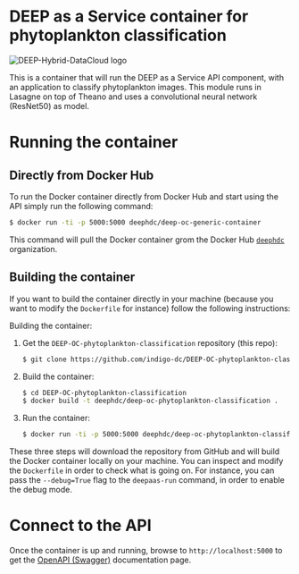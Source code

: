 # DEEP as a Service container for phytoplankton classification

![DEEP-Hybrid-DataCloud logo](https://deep-hybrid-datacloud.eu/wp-content/uploads/2018/01/logo.png)

This is a container that will run the DEEP as a Service API component,
with an application to classify phytoplankton images. This module runs in Lasagne on top of Theano and uses a convolutional neural network (ResNet50) as model.

# Running the container

## Directly from Docker Hub

To run the Docker container directly from Docker Hub and start using the API
simply run the following command:

```bash
$ docker run -ti -p 5000:5000 deephdc/deep-oc-generic-container
```

This command will pull the Docker container grom the Docker Hub
[`deephdc`](https://hub.docker.com/u/deephdc/) organization.

## Building the container

If you want to build the container directly in your machine (because you want
to modify the `Dockerfile` for instance) follow the following instructions:

Building the container:

1. Get the `DEEP-OC-phytoplankton-classification` repository (this repo):

    ```bash
    $ git clone https://github.com/indigo-dc/DEEP-OC-phytoplankton-classification
    ```

2. Build the container:

    ```bash
    $ cd DEEP-OC-phytoplankton-classification
    $ docker build -t deephdc/deep-oc-phytoplankton-classification .
    ```

3. Run the container:

    ```bash
    $ docker run -ti -p 5000:5000 deephdc/deep-oc-phytoplankton-classification
    ```

These three steps will download the repository from GitHub and will build the
Docker container locally on your machine. You can inspect and modify the
`Dockerfile` in order to check what is going on. For instance, you can pass the
`--debug=True` flag to the `deepaas-run` command, in order to enable the debug
mode.

# Connect to the API

Once the container is up and running, browse to `http://localhost:5000` to get
the [OpenAPI (Swagger)](https://www.openapis.org/) documentation page.
